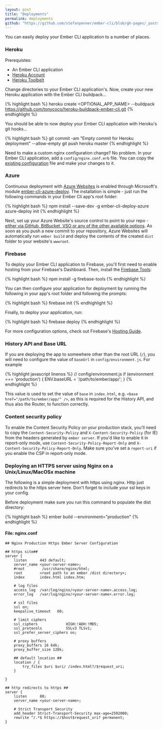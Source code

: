 ```yaml
---
layout: post
title: "Deployments"
permalink: deployments
github: "https://github.com/stefanpenner/ember-cli/blob/gh-pages/_posts/2013-04-04-deployments.md"
---
```


You can easily deploy your Ember CLI application to a number of places.

### Heroku

Prerequistes:

- An Ember CLI application
- [Heroku Account](https://www.heroku.com)
- [Heroku Toolbelt](https://toolbelt.heroku.com)

Change directories to your Ember CLI application's. Now, create your new Heroku application with the Ember CLI buildpack...

{% highlight bash %}
heroku create <OPTIONAL_APP_NAME> --buildpack https://github.com/tonycoco/heroku-buildpack-ember-cli.git
{% endhighlight %}

You should be able to now deploy your Ember CLI application with Heroku's git hooks...

{% highlight bash %}
git commit -am "Empty commit for Heroku deployment" --allow-empty
git push heroku master
{% endhighlight %}

Need to make a custom nginx configuration change? No problem. In your Ember CLI application, add a `config/nginx.conf.erb` file. You can copy the [existing configuration](https://github.com/tonycoco/heroku-buildpack-ember-cli/blob/master/config/nginx.conf.erb) file and make your changes to it.

### Azure
Continuous deployment with [Azure Websites](http://www.azure.com) is enabled through Microsoft's module [ember-cli-azure-deploy](https://github.com/felixrieseberg/ember-cli-azure-deploy). The installation is simple - just run the following commands in your Ember Cli app's root folder:

{% highlight bash %}
npm install --save-dev -g ember-cli-deploy-azure
azure-deploy init
{% endhighlight %}

Next, set up your Azure Website's source control to point to your repo - [either via GitHub, BitBucket, VSO or any of the other available options](http://azure.microsoft.com/en-us/documentation/articles/web-sites-publish-source-control/#Step4). As soon as you push a new commit to your repository, Azure Websites will automatically run `ember build` and deploy the contents of the created `dist` folder to your website's `wwwroot`.

### Firebase
To deploy your Ember CLI application to Firebase, you'll first need to enable hosting from your Firebase's Dashboard. Then, install the [Firebase Tools](https://github.com/firebase/firebase-tools):

{% highlight bash %}
npm install -g firebase-tools
{% endhighlight %}

You can then configure your application for deployment by running the following in your app's root folder and following the prompts:

{% highlight bash %}
firebase init
{% endhighlight %}

Finally, to deploy your application, run:

{% highlight bash %}
firebase deploy
{% endhighlight %}

For more configuration options, check out Firebase's [Hosting Guide](https://www.firebase.com/docs/hosting/guide/).

### History API and Base URL

If you are deploying the app to somewhere other than the root URL (`/`),
you will need to configure the value of `baseUrl` in `config/environment.js`.
For example

{% highlight javascript linenos %}
// config/environment.js
if (environment === 'production') {
  ENV.baseURL = '/path/to/ember/app/';
}
{% endhighlight %}

This value is used to set the value of `base` in `index.html`, e.g. `<base href="/path/to/ember/app/" />`,
as this is required for the History API,
and thus also the Router, to function correctly.

<a id="deploy-content-security-policy"></a>

### Content security policy
To enable the Content Security Policy on your production stack, you'll need to copy the
`Content-Security-Policy` and `X-Content-Security-Policy` (for IE) from the headers generated
by `ember server`. If you'd like to enable it in report-only mode, use `Content-Security-Policy-Report-Only`
and `X-Content-Security-Policy-Report-Only`. Make sure you've set a `report-uri` if you enable
the CSP in report-only mode.

### Deploying an HTTPS server using Nginx on a Unix/Linux/MacOSx machine

The following is a simple deployment with https using nginx.  Http just redirects to the https server here.  Don't forget to include your ssl keys in your config.

Before deployment make sure you run this command to populate the dist directory:

{% highlight bash %}
ember build --environment="production"
{% endhighlight %}

#### File: nginx.conf

    ## Nginx Production Https Ember Server Configuration

    ## https site##
    server {
        listen      443 default;
        server_name <your-server-name>;
        #root        /usr/share/nginx/html;
        root        <root path to an ember /dist directory>;
        index       index.html index.htm;
    
        # log files
        access_log  /var/log/nginx/<your-server-name>.access.log;
        error_log   /var/log/nginx/<your-server-name>.error.log;
    
        # ssl files
        ssl on;
        keepalive_timeout   60;
    
        # limit ciphers
        ssl_ciphers             HIGH:!ADH:!MD5;
        ssl_protocols           SSLv3 TLSv1;
        ssl_prefer_server_ciphers on;
    
        # proxy buffers
        proxy_buffers 16 64k;
        proxy_buffer_size 128k;
    
        ## default location ##
        location / {
            try_files $uri $uri/ /index.html?/$request_uri;
        }

    }
    
    ## http redirects to https ##
    server {
        listen      80;
        server_name <your-server-name>;
    
        # Strict Transport Security
        add_header Strict-Transport-Security max-age=2592000;
        rewrite ^/.*$ https://$host$request_uri? permanent;
    }
